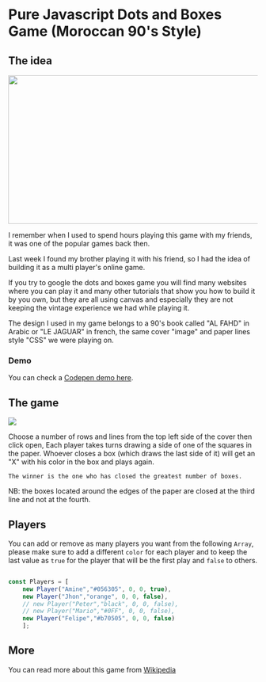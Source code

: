 # Pure Javascript Dots and Boxes Game (Moroccan 90's Style)

## The idea

<p align="center">
  <img width="600" height="300" src="https://www.cabaneaidees.com/wp-content/uploads/2014/07/pipopipette.jpg">
</p>

I remember when I used to spend hours playing this game with my friends, it was one of the popular games back then.

Last week I found my brother playing it with his friend, so I had the idea of building it as a multi player's online game.

If you try to google the dots and boxes game you will find many websites where you can play it and many other tutorials that show you how to build it by you own, but they are all using canvas and especially they are not keeping the vintage experience we had while playing it.

The design I used in my game belongs to a 90's book called "AL FAHD" in Arabic or "LE JAGUAR" in french, the same cover "image"  and paper lines style "CSS" we were playing on.

### Demo
You can check a [Codepen demo here](https://codepen.io/aminejafur/pen/dyGyaaJ).

## The game

![](https://github.com/aminejafur/puredotsandboxes/blob/master/preview.gif)

Choose a number of rows and lines from the top left side of the cover then click open, Each player takes turns drawing a side of one of the squares in the paper. Whoever closes a box (which draws the last side of it) will get an "X" with his color in the box and plays again.

`The winner is the one who has closed the greatest number of boxes.`

NB: the boxes located around the edges of the paper are closed at the third line and not at the fourth.

## Players

You can add or remove as many players you want from the following `Array`, please make sure to add a different `color` for each player and to keep the last value as `true` for the player that will be the first play and `false` to others.

```js

const Players = [
    new Player("Amine","#056305", 0, 0, true),
    new Player("Jhon","orange", 0, 0, false),
    // new Player("Peter","black", 0, 0, false),
    // new Player("Mario","#0FF", 0, 0, false),
    new Player("Felipe","#b70505", 0, 0, false)
    ];

 ```
 
 ## More
 
 You can read more about this game from [Wikipedia](https://en.wikipedia.org/wiki/Dots_and_Boxes)

